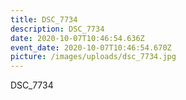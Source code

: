 ```yaml
---
title: DSC_7734
description: DSC_7734
date: 2020-10-07T10:46:54.636Z
event_date: 2020-10-07T10:46:54.670Z
picture: /images/uploads/dsc_7734.jpg
---
```

DSC_7734